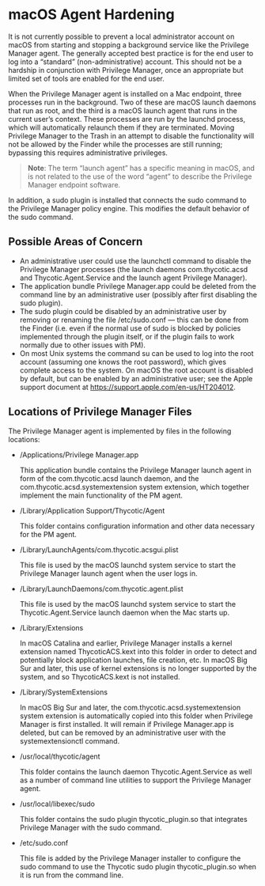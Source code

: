 [title]: # (Agent Hardening)
[tags]: # (endpoints)
[priority]: # (3)

# macOS Agent Hardening

It is not currently possible to prevent a local administrator account on macOS from starting and stopping a background service like the Privilege Manager agent. The generally accepted best practice is for the end user to log into a “standard” (non-administrative) account. This should not be a hardship in conjunction with Privilege Manager, once an appropriate but limited set of tools are enabled for the end user.

When the Privilege Manager agent is installed on a Mac endpoint, three processes run in the background. Two of these are macOS launch daemons that run as root, and the third is a macOS launch agent that runs in the current user’s context. These processes are run by the launchd process, which will automatically relaunch them if they are terminated. Moving Privilege Manager to the Trash in an attempt to disable the functionality will not be allowed by the Finder while the processes are still running; bypassing this requires administrative privileges.

>**Note**: The term “launch agent” has a specific meaning in macOS, and is not related to the use of the word “agent” to describe the Privilege Manager endpoint software.

In addition, a sudo plugin is installed that connects the sudo command to the Privilege Manager policy engine. This modifies the default behavior of the sudo command.

## Possible Areas of Concern

* An administrative user could use the launchctl command to disable the Privilege Manager processes (the launch daemons com.thycotic.acsd and Thycotic.Agent.Service and the launch agent Privilege Manager).
* The application bundle Privilege Manager.app could be deleted from the command line by an administrative user (possibly after first disabling the sudo plugin).
* The sudo plugin could be disabled by an administrative user by removing or renaming the file /etc/sudo.conf — this can be done from the Finder (i.e. even if the normal use of sudo is blocked by policies implemented through the plugin itself, or if the plugin fails to work normally due to other issues with PM).
* On most Unix systems the command su can be used to log into the root account (assuming one knows the root password), which gives complete access to the system. On macOS the root account is disabled by default, but can be enabled by an administrative user; see the Apple support document at https://support.apple.com/en-us/HT204012.

## Locations of Privilege Manager Files

The Privilege Manager agent is implemented by files in the following locations:

* /Applications/Privilege Manager.app

  This application bundle contains the Privilege Manager launch agent in form of the com.thycotic.acsd launch daemon, and the com.thycotic.acsd.systemextension system extension, which together implement the main functionality of the PM agent.
* /Library/Application Support/Thycotic/Agent

  This folder contains configuration information and other data necessary for the PM agent.
* /Library/LaunchAgents/com.thycotic.acsgui.plist

  This file is used by the macOS launchd system service to start the Privilege Manager launch agent when the user logs in.
* /Library/LaunchDaemons/com.thycotic.agent.plist

  This file is used by the macOS launchd system service to start the Thycotic.Agent.Service launch daemon when the Mac starts up.
* /Library/Extensions

  In macOS Catalina and earlier, Privilege Manager installs a kernel extension named ThycoticACS.kext into this folder in order to detect and potentially block application launches, file creation, etc. In macOS Big Sur and later, this use of kernel extensions is no longer supported by the system, and so ThycoticACS.kext is not installed.
* /Library/SystemExtensions

  In macOS Big Sur and later, the com.thycotic.acsd.systemextension system extension is automatically copied into this folder when Privilege Manager is first installed. It will remain if Privilege Manager.app is deleted, but can be removed by an administrative user with the systemextensionctl command.
* /usr/local/thycotic/agent

  This folder contains the launch daemon Thycotic.Agent.Service as well as a number of command line utilities to support the Privilege Manager agent.
* /usr/local/libexec/sudo

  This folder contains the sudo plugin thycotic_plugin.so that integrates Privilege Manager with the sudo command.
* /etc/sudo.conf

  This file is added by the Privilege Manager installer to configure the sudo command to use the Thycotic sudo plugin thycotic_plugin.so when it is run from the command line.
